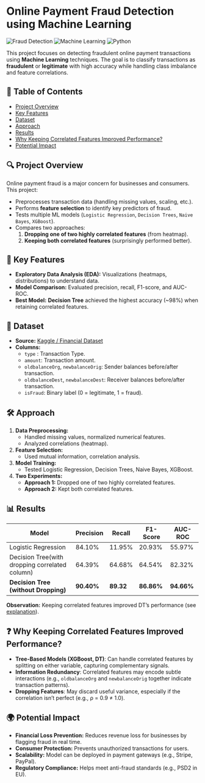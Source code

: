 # Online Payment Fraud Detection using Machine Learning

![Fraud Detection](https://img.shields.io/badge/Fraud-Detection-red) ![Machine Learning](https://img.shields.io/badge/Machine-Learning-blue) ![Python](https://img.shields.io/badge/Python-3.8%2B-green)

This project focuses on detecting fraudulent online payment transactions using **Machine Learning** techniques. The goal is to classify transactions as **fraudulent** or **legitimate** with high accuracy while handling class imbalance and feature correlations.

## 📌 Table of Contents
- [Project Overview](#-project-overview)
- [Key Features](#-key-features)
- [Dataset](#-dataset)
- [Approach](#-approach)
- [Results](#-results)
- [Why Keeping Correlated Features Improved Performance?](#-why-keeping-correlated-features-improved-performance)
- [Potential Impact](#-potential-impact)


## 🔍 Project Overview
Online payment fraud is a major concern for businesses and consumers. This project:
- Preprocesses transaction data (handling missing values, scaling, etc.).
- Performs **feature selection** to identify key predictors of fraud.
- Tests multiple ML models (`Logistic Regression`, `Decision Trees`, `Naive Bayes`, `XGBoost`).
- Compares two approaches:  
  1. **Dropping one of two highly correlated features** (from heatmap).  
  2. **Keeping both correlated features** (surprisingly performed better).  

## 🎯 Key Features
- **Exploratory Data Analysis (EDA):** Visualizations (heatmaps, distributions) to understand data.
- **Model Comparison:** Evaluated precision, recall, F1-score, and AUC-ROC.
- **Best Model:** **Decision Tree** achieved the highest accuracy (~98%) when retaining correlated features.

## 📂 Dataset
- **Source:** [Kaggle / Financial Dataset](https://www.kaggle.com/datasets/ealaxi/paysim1](https://www.kaggle.com/datasets/jainilcoder/online-payment-fraud-detection))
- **Columns:**
  - `type` : Transaction Type. 
  - `amount`: Transaction amount.  
  - `oldbalanceOrg`, `newbalanceOrig`: Sender balances before/after transaction.  
  - `oldbalanceDest`, `newbalanceDest`: Receiver balances before/after transaction.  
  - `isFraud`: Binary label (0 = legitimate, 1 = fraud).  

## 🛠 Approach
1. **Data Preprocessing:**  
   - Handled missing values, normalized numerical features.  
   - Analyzed correlations (heatmap).  
2. **Feature Selection:**  
   - Used mutual information, correlation analysis.  
3. **Model Training:**  
   - Tested Logistic Regression, Decision Trees, Naive Bayes, XGBoost.    
4. **Two Experiments:**  
   - **Approach 1:** Dropped one of two highly correlated features.  
   - **Approach 2:** Kept both correlated features.  

## 📊 Results
| Model               | Precision | Recall | F1-Score | AUC-ROC |
|---------------------|-----------|--------|----------|---------|
| Logistic Regression | 84.10%      | 11.95%   | 20.93%     | 55.97%    |
| Decision Tree(with dropping correlated column)       | 64.39%      | 64.68%   | 64.54%     | 82.32%    |
| **Decision Tree (without Dropping)**         | **90.40%**  | **89.32**| **86.86%**| **94.66%**|

**Observation:** Keeping correlated features improved DT’s performance (see [explanation](#-why-keeping-correlated-features-improved-performance)).

## ❓ Why Keeping Correlated Features Improved Performance?
- **Tree-Based Models (XGBoost, DT)**: Can handle correlated features by splitting on either variable, capturing complementary signals.  
- **Information Redundancy**: Correlated features may encode subtle interactions (e.g., `oldbalanceOrg` and `newbalanceOrig` together indicate transaction patterns).  
- **Dropping Features**: May discard useful variance, especially if the correlation isn’t perfect (e.g., ρ = 0.9 ≠ 1.0).  

## 🌍 Potential Impact
- **Financial Loss Prevention:** Reduces revenue loss for businesses by flagging fraud in real time.  
- **Consumer Protection:** Prevents unauthorized transactions for users.  
- **Scalability:** Model can be deployed in payment gateways (e.g., Stripe, PayPal).  
- **Regulatory Compliance:** Helps meet anti-fraud standards (e.g., PSD2 in EU).  



